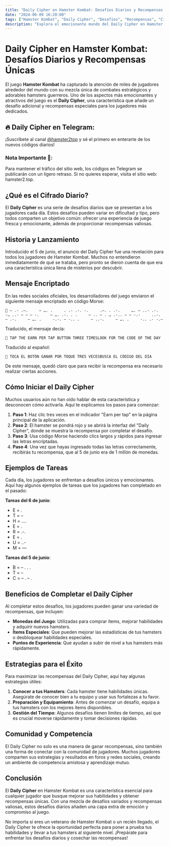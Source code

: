 ```yaml
---
title: "Daily Cipher en Hamster Kombat: Desafíos Diarios y Recompensas Únicas"
date: "2024-06-09 16:20:00"
tags: ["Hamster Kombat", "Daily Cipher", "Desafíos", "Recompensas", "Cifrado Diario", "Morse Code", "Cifrado diario"]
description: "Explora el emocionante mundo del Daily Cipher en Hamster Kombat y descubre cómo completar desafíos diarios para obtener recompensas únicas."
---
```


# Daily Cipher en Hamster Kombat: Desafíos Diarios y Recompensas Únicas

El juego **Hamster Kombat** ha capturado la atención de miles de jugadores alrededor del mundo con su mezcla única de combates estratégicos y adorables hamsters guerreros. Uno de los aspectos más emocionantes y atractivos del juego es el **Daily Cipher**, una característica que añade un desafío adicional y recompensas especiales para los jugadores más dedicados.

## 🔥 Daily Cipher en Telegram:

¡Suscríbete al canal [@hamster2top](https://t.me/hamster2top) y sé el primero en enterarte de los nuevos códigos diarios!

### Nota Importante 🙏:

Para mantener el tráfico del sitio web, los códigos en Telegram se publicarán con un ligero retraso.
Si no quieres esperar, visita el sitio web: hamster2.top.

## ¿Qué es el Cifrado Diario?

El **Daily Cipher** es una serie de desafíos diarios que se presentan a los jugadores cada día. Estos desafíos pueden variar en dificultad y tipo, pero todos comparten un objetivo común: ofrecer una experiencia de juego fresca y emocionante, además de proporcionar recompensas valiosas.

## Historia y Lanzamiento

Introducido el 5 de junio, el anuncio del Daily Cipher fue una revelación para todos los jugadores de Hamster Kombat. Muchos no entendieron inmediatamente de qué se trataba, pero pronto se dieron cuenta de que era una característica única llena de misterios por descubrir.

## Mensaje Encriptado

En las redes sociales oficiales, los desarrolladores del juego enviaron el siguiente mensaje encriptado en código Morse:

```
📲 – .- .–.     – …. .     . .- .-. -.     .–. . .-.     …. — ..- .-.     -… ..- – – — -.     – …. .-. . .     – .. — . … .-.. — — -.-     ..-. — .-.     – …. .     -.-. — -.. .     — ..-.     – …. .     -.. .- -.–
```

Traducido, el mensaje decía:

```
📲 TAP THE EARN PER TAP BUTTON THREE TIMESLOOK FOR THE CODE OF THE DAY
```

Traducido al español:

```
📲 TOCA EL BOTÓN GANAR POR TOQUE TRES VECESBUSCA EL CÓDIGO DEL DÍA
```

De este mensaje, quedó claro que para recibir la recompensa era necesario realizar ciertas acciones.

## Cómo Iniciar el Daily Cipher

Muchos usuarios aún no han oído hablar de esta característica y desconocen cómo activarla. Aquí te explicamos los pasos para comenzar:

1. **Paso 1**: Haz clic tres veces en el indicador "Earn per tap" en la página principal de la aplicación.
2. **Paso 2**: El hamster se pondrá rojo y se abrirá la interfaz del "Daily Cipher", donde se muestra la recompensa por completar el desafío.
3. **Paso 3**: Usa código Morse haciendo clics largos y rápidos para ingresar las letras encriptadas.
4. **Paso 4**: Una vez que hayas ingresado todas las letras correctamente, recibirás tu recompensa, que al 5 de junio era de 1 millón de monedas.

## Ejemplos de Tareas

Cada día, los jugadores se enfrentan a desafíos únicos y emocionantes. Aquí hay algunos ejemplos de tareas que los jugadores han completado en el pasado:

**Tareas del 6 de junio**:
- E = .
- T = –
- H = ….
- E = .
- R = .-.
- E = .
- U = ..-
- M = —

**Tareas del 5 de junio**:
- B = – . . .
- T = –
- C = – . – .

## Beneficios de Completar el Daily Cipher

Al completar estos desafíos, los jugadores pueden ganar una variedad de recompensas, que incluyen:

- **Monedas del Juego**: Utilizadas para comprar ítems, mejorar habilidades y adquirir nuevos hamsters.
- **Ítems Especiales**: Que pueden mejorar las estadísticas de tus hamsters o desbloquear habilidades especiales.
- **Puntos de Experiencia**: Que ayudan a subir de nivel a tus hamsters más rápidamente.

## Estrategias para el Éxito

Para maximizar las recompensas del Daily Cipher, aquí hay algunas estrategias útiles:

1. **Conocer a tus Hamsters**: Cada hamster tiene habilidades únicas. Asegúrate de conocer bien a tu equipo y usar sus fortalezas a tu favor.
2. **Preparación y Equipamiento**: Antes de comenzar un desafío, equipa a tus hamsters con los mejores ítems disponibles.
3. **Gestión del Tiempo**: Algunos desafíos tienen límites de tiempo, así que es crucial moverse rápidamente y tomar decisiones rápidas.

## Comunidad y Competencia

El Daily Cipher no solo es una manera de ganar recompensas, sino también una forma de conectar con la comunidad de jugadores. Muchos jugadores comparten sus estrategias y resultados en foros y redes sociales, creando un ambiente de competencia amistosa y aprendizaje mutuo.

## Conclusión

El **Daily Cipher** en Hamster Kombat es una característica esencial para cualquier jugador que busque mejorar sus habilidades y obtener recompensas únicas. Con una mezcla de desafíos variados y recompensas valiosas, estos desafíos diarios añaden una capa extra de emoción y compromiso al juego.

No importa si eres un veterano de Hamster Kombat o un recién llegado, el Daily Cipher te ofrece la oportunidad perfecta para poner a prueba tus habilidades y llevar a tus hamsters al siguiente nivel. ¡Prepárate para enfrentar los desafíos diarios y cosechar las recompensas!
